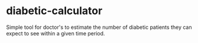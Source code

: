 # diabetic-calculator
Simple tool for doctor's to estimate the number of diabetic patients they can expect to see within a given time period.
